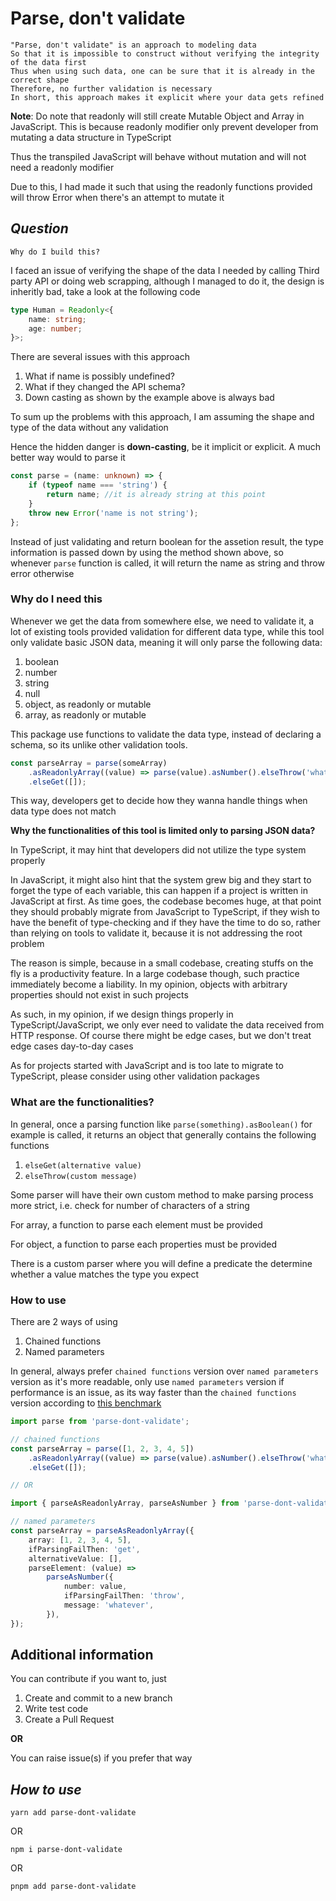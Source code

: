 # **Parse, don't validate**

```
"Parse, don't validate" is an approach to modeling data
So that it is impossible to construct without verifying the integrity of the data first
Thus when using such data, one can be sure that it is already in the correct shape
Therefore, no further validation is necessary
In short, this approach makes it explicit where your data gets refined
```

**Note**:
Do note that readonly will still create Mutable Object and Array in JavaScript. This is because readonly modifier only prevent developer from mutating a data structure in TypeScript

Thus the transpiled JavaScript will behave without mutation and will not need a readonly modifier

Due to this, I had made it such that using the readonly functions provided will throw Error when there's an attempt to mutate it

## **_Question_**

`Why do I build this?`

I faced an issue of verifying the shape of the data I needed by calling Third party API or doing web scrapping, although I managed to do it, the design is inheritly bad, take a look at the following code

```ts
type Human = Readonly<{
    name: string;
    age: number;
}>;
```

There are several issues with this approach

1. What if name is possibly undefined?
2. What if they changed the API schema?
3. Down casting as shown by the example above is always bad

To sum up the problems with this approach, I am assuming the shape and type of the data without any validation

Hence the hidden danger is **down-casting**, be it implicit or explicit. A much better way would to parse it

```ts
const parse = (name: unknown) => {
    if (typeof name === 'string') {
        return name; //it is already string at this point
    }
    throw new Error('name is not string');
};
```

Instead of just validating and return boolean for the assetion result, the type information is passed down by using the method shown above, so whenever `parse` function is called, it will return the name as string and throw error otherwise

### Why do I need this

Whenever we get the data from somewhere else, we need to validate it, a lot of existing tools provided validation for different data type, while this tool only validate basic JSON data, meaning it will only parse the following data:

1. boolean
2. number
3. string
4. null
5. object, as readonly or mutable
6. array, as readonly or mutable

This package use functions to validate the data type, instead of declaring a schema, so its unlike other validation tools.

```ts
const parseArray = parse(someArray)
    .asReadonlyArray((value) => parse(value).asNumber().elseThrow('whatever'))
    .elseGet([]);
```

This way, developers get to decide how they wanna handle things when data type does not match

**Why the functionalities of this tool is limited only to parsing JSON data?**

In TypeScript, it may hint that developers did not utilize the type system properly

In JavaScript, it might also hint that the system grew big and they start to forget the type of each variable, this can happen if a project is written in JavaScript at first. As time goes, the codebase becomes huge, at that point they should probably migrate from JavaScript to TypeScript, if they wish to have the benefit of type-checking and if they have the time to do so, rather than relying on tools to validate it, because it is not addressing the root problem

The reason is simple, because in a small codebase, creating stuffs on the fly is a productivity feature. In a large codebase though, such practice immediately become a liability. In my opinion, objects with arbitrary properties should not exist in such projects

As such, in my opinion, if we design things properly in TypeScript/JavaScript, we only ever need to validate the data received from HTTP response. Of course there might be edge cases, but we don't treat edge cases day-to-day cases

As for projects started with JavaScript and is too late to migrate to TypeScript, please consider using other validation packages

### What are the functionalities?

In general, once a parsing function like `parse(something).asBoolean()` for example is called, it returns an object that generally contains the following functions

1. `elseGet(alternative value)`
2. `elseThrow(custom message)`

Some parser will have their own custom method to make parsing process more strict, i.e. check for number of characters of a string

For array, a function to parse each element must be provided

For object, a function to parse each properties must be provided

There is a custom parser where you will define a predicate the determine whether a value matches the type you expect

### How to use

There are 2 ways of using

1. Chained functions
2. Named parameters

In general, always prefer `chained functions` version over `named parameters` version as it's more readable, only use `named parameters` version if performance is an issue, as its way faster than the `chained functions` version according to [this benchmark](https://github.com/moltar/typescript-runtime-type-benchmarks)

```ts
import parse from 'parse-dont-validate';

// chained functions
const parseArray = parse([1, 2, 3, 4, 5])
    .asReadonlyArray((value) => parse(value).asNumber().elseThrow('whatever'))
    .elseGet([]);

// OR

import { parseAsReadonlyArray, parseAsNumber } from 'parse-dont-validate';

// named parameters
const parseArray = parseAsReadonlyArray({
    array: [1, 2, 3, 4, 5],
    ifParsingFailThen: 'get',
    alternativeValue: [],
    parseElement: (value) =>
        parseAsNumber({
            number: value,
            ifParsingFailThen: 'throw',
            message: 'whatever',
        }),
});
```

## Additional information

You can contribute if you want to, just

1. Create and commit to a new branch
2. Write test code
3. Create a Pull Request

**OR**

You can raise issue(s) if you prefer that way

## **_How to use_**

`yarn add parse-dont-validate`

OR

`npm i parse-dont-validate`

OR

`pnpm add parse-dont-validate`
